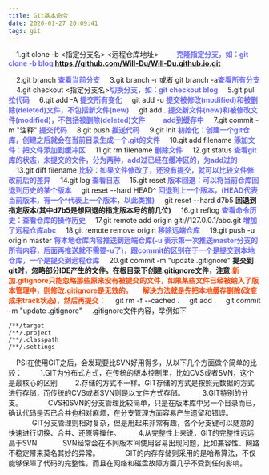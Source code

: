 ```yaml
---
title: Git基本命令
date: 2020-01-27 20:09:41
tags: git
---
```

&nbsp;&nbsp;&nbsp;&nbsp;1.git clone -b <指定分支名> <远程仓库地址>
&nbsp;&nbsp;&nbsp;&nbsp;&nbsp;&nbsp;&nbsp;&nbsp;<b style="color: #6A6AFF">克隆指定分支，如：git clone -b blog https://github.com/Will-Du/Will-Du.github.io.git</b>
<!-- more -->
&nbsp;&nbsp;&nbsp;&nbsp;2.git branch <b style="color: #6A6AFF">查看当前分支</b>
&nbsp;&nbsp;&nbsp;&nbsp;3.git branch -r 或者 git branch -a<b style="color: #6A6AFF">查看所有分支</b>
&nbsp;&nbsp;&nbsp;&nbsp;4.git checkout <指定分支名><b style="color: #6A6AFF">切换分支，如：git checkout blog</b>
&nbsp;&nbsp;&nbsp;&nbsp;5.git pull<b style="color: #6A6AFF">拉代码</b>
&nbsp;&nbsp;&nbsp;&nbsp;6.git add -A <b style="color: #6A6AFF">提交所有变化</b>
&nbsp;&nbsp;&nbsp;&nbsp;git add -u <b style="color: #6A6AFF">提交被修改(modified)和被删除(deleted)文件，不包括新文件(new)</b>
&nbsp;&nbsp;&nbsp;&nbsp;git add . <b style="color: #6A6AFF">提交新文件(new)和被修改文件(modified)，不包括被删除(deleted)文件</b>
&nbsp;&nbsp;&nbsp;&nbsp;&nbsp;&nbsp;&nbsp;&nbsp;<b style="color: #6A6AFF">add到缓存中</b>
&nbsp;&nbsp;&nbsp;&nbsp;7.git commit -m "注释" <b style="color: #6A6AFF">提交代码</b>
&nbsp;&nbsp;&nbsp;&nbsp;8.git push <b style="color: #6A6AFF">推送代码</b>
&nbsp;&nbsp;&nbsp;&nbsp;9.git init <b style="color: #6A6AFF">初始化：创建一个git仓库，创建之后就会在当前目录生成一个.git的文件</b>
&nbsp;&nbsp;&nbsp;&nbsp;10.git add filename <b style="color: #6A6AFF">添加文件：把文件添加到缓冲区</b>
&nbsp;&nbsp;&nbsp;&nbsp;11.git rm filename <b style="color: #6A6AFF">删除文件</b>
&nbsp;&nbsp;&nbsp;&nbsp;12.git status <b style="color: #6A6AFF">查看git库的状态，未提交的文件，分为两种，add过已经在缓冲区的，为add过的</b>
&nbsp;&nbsp;&nbsp;&nbsp;13.git diff filename <b style="color: #6A6AFF">比较：如果文件修改了，还没有提交，就可以比较文件修改前后的差异</b>
&nbsp;&nbsp;&nbsp;&nbsp;14.git log <b style="color: #6A6AFF">查看日志</b>
&nbsp;&nbsp;&nbsp;&nbsp;15.git reset <b style="color: #6A6AFF">版本回退：可以将当前仓库回退到历史的某个版本</b>
&nbsp;&nbsp;&nbsp;&nbsp;git reset \-\-hard HEAD^ <b style="color: #6A6AFF">回退到上一个版本，(HEAD代表当前版本，有一个^代表上一个版本，以此类推)</b>
&nbsp;&nbsp;&nbsp;&nbsp;git reset \-\-hard d7b5 <b style="color：#6A6AFF">回退到指定版本(其中d7b5是想回退的指定版本号的前几位)</b>
&nbsp;&nbsp;&nbsp;&nbsp;16.git reflog <b style="color: #6A6AFF">查看命令历史：查看仓库的操作历史</b>
&nbsp;&nbsp;&nbsp;&nbsp;17.git remote add origin git://127.0.0.1/abc.git <b style="color: #6A6AFF">增加了远程仓库abc</b>
&nbsp;&nbsp;&nbsp;&nbsp;18.git remote remove origin <b style="color: #6A6AFF">移除远端仓库</b>
&nbsp;&nbsp;&nbsp;&nbsp;19.git push -u origin master <b style="color: #6A6AFF">将本地仓库内容推送到远端仓库(-u 表示第一次推送master分支的所有内容，后面再推送就不需要-u了)，跟commit的区别在于一个是提交到本地仓库，一个是提交到远程仓库</b>
&nbsp;&nbsp;&nbsp;&nbsp;20.git commit -m "update .gitignore" <b style="color: #6A6AF">提交到git时，忽略部分IDE产生的文件。在根目录下创建.gitignore文件，注意:</b><b style="color: orangered">新加.gitignore只能忽略那些原来没有被提交的文件，如果某些文件已经被纳入了版本管理中，则修改.gitignore是无效的。</b>
&nbsp;&nbsp;&nbsp;&nbsp;<b style="color: orangered">解决方法就是先把本地缓存删除(改变成未track状态)，然后再提交：</b>
&nbsp;&nbsp;&nbsp;&nbsp;git rm -f \-\-cached .
&nbsp;&nbsp;&nbsp;&nbsp;git add .
&nbsp;&nbsp;&nbsp;&nbsp;git commit -m "update .gitignore"
&nbsp;&nbsp;&nbsp;&nbsp;.gitignore文件内容，举例如下
```
/**/target
/**/.project
/**/.classpath
/**/.settings
```
&nbsp;&nbsp;&nbsp;&nbsp;PS:在使用GIT之后，会发现要比SVN好用得多，从以下几个方面做个简单的比较：
&nbsp;&nbsp;&nbsp;&nbsp;&nbsp;&nbsp;&nbsp;&nbsp;1.GIT为分布式方式，在传统的版本控制里，比如CVS或者SVN，这个是最核心的区别
&nbsp;&nbsp;&nbsp;&nbsp;&nbsp;&nbsp;&nbsp;&nbsp;2.存储的方式不一样。GIT存储的方式是按照元数据的方式进行存储，而传统的CVS或者SVN则是以文件方式存储。
&nbsp;&nbsp;&nbsp;&nbsp;&nbsp;&nbsp;&nbsp;&nbsp;3.GIT特别的分支。
&nbsp;&nbsp;&nbsp;&nbsp;&nbsp;&nbsp;&nbsp;&nbsp;&nbsp;&nbsp;&nbsp;&nbsp;CVS和SVN的分支管理比较简单，只是在版本库中另一个目录而已，确认代码是否已合并也相对麻烦，在分支管理方面容易产生遗留和错误。
&nbsp;&nbsp;&nbsp;&nbsp;&nbsp;&nbsp;&nbsp;&nbsp;&nbsp;&nbsp;&nbsp;&nbsp;GIT分支管理则相对复杂，但是用起来非常有趣，各个分支键可以随意的快速进行切换、合并、还原等操作。
&nbsp;&nbsp;&nbsp;&nbsp;&nbsp;&nbsp;&nbsp;&nbsp;4.从完整性上来说，GIT的完整性远远高于SVN
&nbsp;&nbsp;&nbsp;&nbsp;&nbsp;&nbsp;&nbsp;&nbsp;&nbsp;&nbsp;&nbsp;&nbsp;SVN经常会在不同版本间使用容易出现问题，比如兼容性、网路不稳定带来莫名其妙的异常。
&nbsp;&nbsp;&nbsp;&nbsp;&nbsp;&nbsp;&nbsp;&nbsp;&nbsp;&nbsp;&nbsp;&nbsp;GIT的内存存储则采用的是哈希算法，不仅能够保障了代码的完整性，而且在网络和磁盘故障方面几乎不受到任何影响。